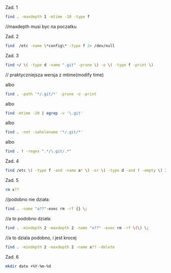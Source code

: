 Zad. 1
```sh
find . -maxdepth 1 -mtime -10 -type f
```
//maxdepth musi byc na poczatku

Zad. 2
```sh
find  /etc -name \*config\* -type f 2> /dev/null
```

Zad. 3
```sh
find ~/ \( -type d -name ".git" -prune \) -o \( -type f -print \) 
```
// praktyczniejsza wersja z mtime(modify time)

albo

```sh
find . -path '*/.git/*' -prune -o -print
```

albo

```sh
find -mtime -20 | egrep -v '\.git'
```

albo

```sh
find . -not -iwholename '*/.git/*'
```

albo

```sh
find . ! -regex ".*/\.git/.*"
```

Zad. 4
```sh
find /etc \( -type f -and -name a* \) -or \( -type d -and ! -empty \) 2> /dev/null
```

Zad. 5
```sh
rm x??
```

//podobno nie działa:
```sh
find . -name "a??"-exec rm -rf {} \;
```

//a to podobno działa:
```sh
find . -mindepth 2 -maxdepth 2 -name "x??" -exec rm -rf \(\) \;
```

//a to dziala podobno, i jest krocej
```sh
find . -mindepth 2 -maxdepth 2 -name x?? -delete
```

Zad. 6
```sh
mkdir date +%Y-%m-%d
```
